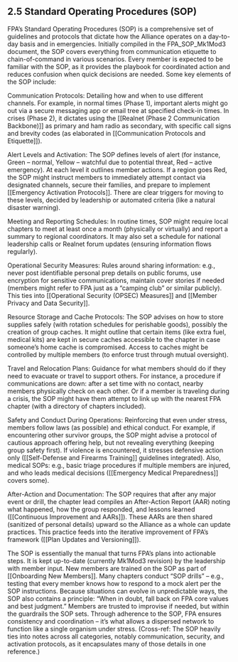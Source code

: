 ## 2.5 Standard Operating Procedures (SOP)

  

FPA’s Standard Operating Procedures (SOP) is a comprehensive set of guidelines and protocols that dictate how the Alliance operates on a day-to-day basis and in emergencies. Initially compiled in the FPA_SOP_Mk1Mod3 document, the SOP covers everything from communication etiquette to chain-of-command in various scenarios. Every member is expected to be familiar with the SOP, as it provides the playbook for coordinated action and reduces confusion when quick decisions are needed. Some key elements of the SOP include:

  

Communication Protocols: Detailing how and when to use different channels. For example, in normal times (Phase 1), important alerts might go out via a secure messaging app or email tree at specified check-in times. In crises (Phase 2), it dictates using the [[Realnet (Phase 2 Communication Backbone)]] as primary and ham radio as secondary, with specific call signs and brevity codes (as elaborated in [[Communication Protocols and Etiquette]]).

  

Alert Levels and Activation: The SOP defines levels of alert (for instance, Green – normal, Yellow – watchful due to potential threat, Red – active emergency). At each level it outlines member actions. If a region goes Red, the SOP might instruct members to immediately attempt contact via designated channels, secure their families, and prepare to implement [[Emergency Activation Protocols]]. There are clear triggers for moving to these levels, decided by leadership or automated criteria (like a natural disaster warning).

  

Meeting and Reporting Schedules: In routine times, SOP might require local chapters to meet at least once a month (physically or virtually) and report a summary to regional coordinators. It may also set a schedule for national leadership calls or Realnet forum updates (ensuring information flows regularly).

  

Operational Security Measures: Rules around sharing information: e.g., never post identifiable personal prep details on public forums, use encryption for sensitive communications, maintain cover stories if needed (members might refer to FPA just as a “camping club” or similar publicly). This ties into [[Operational Security (OPSEC) Measures]] and [[Member Privacy and Data Security]].

  

Resource Storage and Cache Protocols: The SOP advises on how to store supplies safely (with rotation schedules for perishable goods), possibly the creation of group caches. It might outline that certain items (like extra fuel, medical kits) are kept in secure caches accessible to the chapter in case someone’s home cache is compromised. Access to caches might be controlled by multiple members (to enforce trust through mutual oversight).

  

Travel and Relocation Plans: Guidance for what members should do if they need to evacuate or travel to support others. For instance, a procedure if communications are down: after a set time with no contact, nearby members physically check on each other. Or if a member is traveling during a crisis, the SOP might have them attempt to link up with the nearest FPA chapter (with a directory of chapters included).

  

Safety and Conduct During Operations: Reinforcing that even under stress, members follow laws (as possible) and ethical conduct. For example, if encountering other survivor groups, the SOP might advise a protocol of cautious approach offering help, but not revealing everything (keeping group safety first). If violence is encountered, it stresses defensive action only ([[Self-Defense and Firearms Training]] guidelines integrated). Also, medical SOPs: e.g., basic triage procedures if multiple members are injured, and who leads medical decisions ([[Emergency Medical Preparedness]] covers some).

  

After-Action and Documentation: The SOP requires that after any major event or drill, the chapter lead compiles an After-Action Report (AAR) noting what happened, how the group responded, and lessons learned ([[Continuous Improvement and AARs]]). These AARs are then shared (sanitized of personal details) upward so the Alliance as a whole can update practices. This practice feeds into the iterative improvement of FPA’s framework ([[Plan Updates and Versioning]]).

The SOP is essentially the manual that turns FPA’s plans into actionable steps. It is kept up-to-date (currently Mk1Mod3 revision) by the leadership with member input. New members are trained on the SOP as part of [[Onboarding New Members]]. Many chapters conduct “SOP drills” – e.g., testing that every member knows how to respond to a mock alert per the SOP instructions. Because situations can evolve in unpredictable ways, the SOP also contains a principle: “When in doubt, fall back on FPA core values and best judgment.” Members are trusted to improvise if needed, but within the guardrails the SOP sets. Through adherence to the SOP, FPA ensures consistency and coordination – it’s what allows a dispersed network to function like a single organism under stress. (Cross-ref: The SOP heavily ties into notes across all categories, notably communication, security, and activation protocols, as it encapsulates many of those details in one reference.)